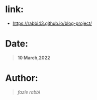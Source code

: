 # link:
- https://rabbi43.github.io/blog-project/

# Date:
> **10 March,2022**
# Author:
> *fazle rabbi*
